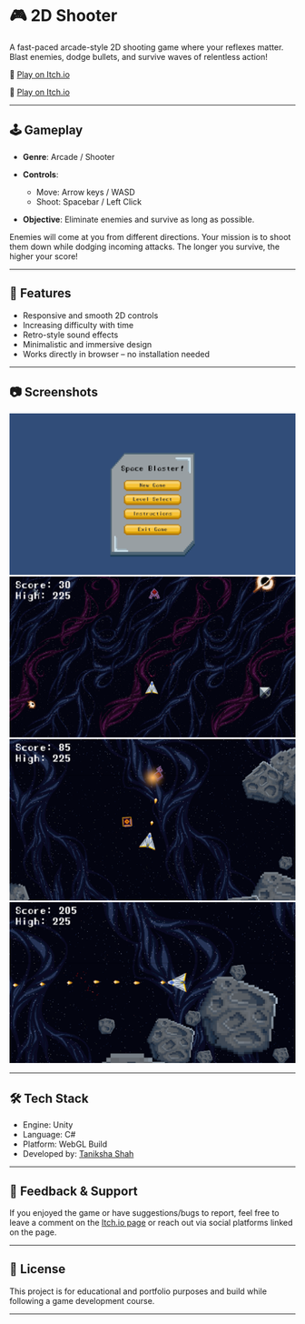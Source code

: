 # 🎮 2D Shooter

A fast-paced arcade-style 2D shooting game where your reflexes matter. Blast enemies, dodge bullets, and survive waves of relentless action!

🔗 [Play on Itch.io](https://taniksha-sh.itch.io/2d-shooter)

🔗 [Play on Itch.io](https://taniksha-sh.itch.io/2d-shooter-2)


---

## 🕹️ Gameplay

* **Genre**: Arcade / Shooter
* **Controls**:

  * Move: Arrow keys / WASD
  * Shoot: Spacebar / Left Click
* **Objective**: Eliminate enemies and survive as long as possible.

Enemies will come at you from different directions. Your mission is to shoot them down while dodging incoming attacks. The longer you survive, the higher your score!

---

## 🚀 Features

* Responsive and smooth 2D controls
* Increasing difficulty with time
* Retro-style sound effects
* Minimalistic and immersive design
* Works directly in browser – no installation needed

---

## 📷 Screenshots

![Menu](./screenshots/menu.png)
![In-Game Action](./screenshots/level1.png)
![In-Game Action](./screenshots/level2.png)
![In-Game Action](./screenshots/level3.png)

---

## 🛠️ Tech Stack

* Engine: Unity
* Language: C#
* Platform: WebGL Build
* Developed by: [Taniksha Shah](https://taniksha-sh.itch.io)

---

## 📢 Feedback & Support

If you enjoyed the game or have suggestions/bugs to report, feel free to leave a comment on the [Itch.io page](https://taniksha-sh.itch.io/2d-shooter-2) or reach out via social platforms linked on the page.

---

## 📄 License

This project is for educational and portfolio purposes and build while following a game development course.

---